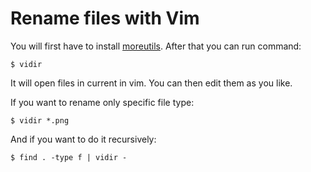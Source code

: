 # Rename files with Vim

You will first have to install [moreutils](https://joeyh.name/code/moreutils/).
After that you can run command:

	$ vidir

It will open files in current in vim. You can then edit them as you like.

If you want to rename only specific file type:

	$ vidir *.png

And if you want to do it recursively:

	$ find . -type f | vidir -
